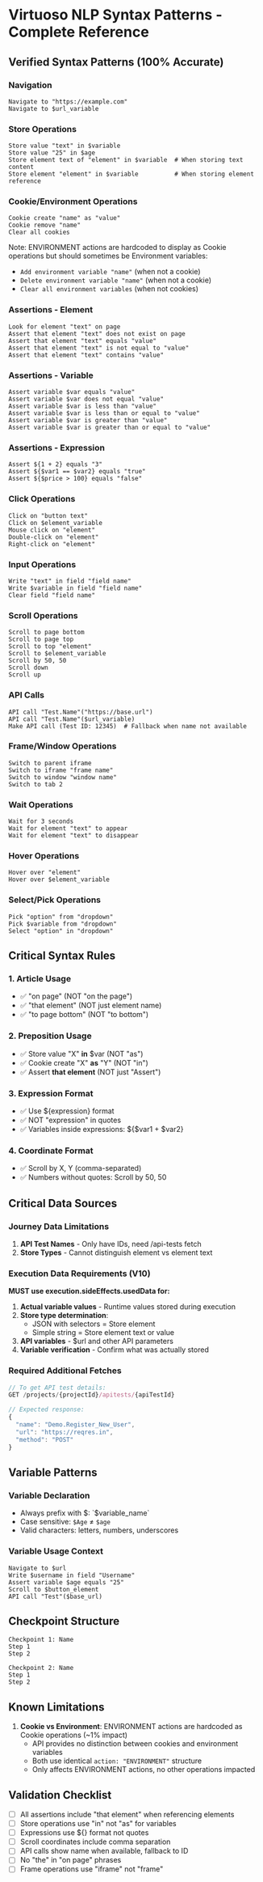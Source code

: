 # Virtuoso NLP Syntax Patterns - Complete Reference

## Verified Syntax Patterns (100% Accurate)

### Navigation
```
Navigate to "https://example.com"
Navigate to $url_variable
```

### Store Operations
```
Store value "text" in $variable
Store value "25" in $age
Store element text of "element" in $variable  # When storing text content
Store element "element" in $variable          # When storing element reference
```

### Cookie/Environment Operations
```
Cookie create "name" as "value"
Cookie remove "name"
Clear all cookies
```
Note: ENVIRONMENT actions are hardcoded to display as Cookie operations but should sometimes be Environment variables:
- `Add environment variable "name"` (when not a cookie)
- `Delete environment variable "name"` (when not a cookie)
- `Clear all environment variables` (when not cookies)

### Assertions - Element
```
Look for element "text" on page
Assert that element "text" does not exist on page
Assert that element "text" equals "value"
Assert that element "text" is not equal to "value"
Assert that element "text" contains "value"
```

### Assertions - Variable
```
Assert variable $var equals "value"
Assert variable $var does not equal "value"
Assert variable $var is less than "value"
Assert variable $var is less than or equal to "value"
Assert variable $var is greater than "value"
Assert variable $var is greater than or equal to "value"
```

### Assertions - Expression
```
Assert ${1 + 2} equals "3"
Assert ${$var1 == $var2} equals "true"
Assert ${$price > 100} equals "false"
```

### Click Operations
```
Click on "button text"
Click on $element_variable
Mouse click on "element"
Double-click on "element"
Right-click on "element"
```

### Input Operations
```
Write "text" in field "field name"
Write $variable in field "field name"
Clear field "field name"
```

### Scroll Operations
```
Scroll to page bottom
Scroll to page top
Scroll to top "element"
Scroll to $element_variable
Scroll by 50, 50
Scroll down
Scroll up
```

### API Calls
```
API call "Test.Name"("https://base.url")
API call "Test.Name"($url_variable)
Make API call (Test ID: 12345)  # Fallback when name not available
```

### Frame/Window Operations
```
Switch to parent iframe
Switch to iframe "frame name"
Switch to window "window name"
Switch to tab 2
```

### Wait Operations
```
Wait for 3 seconds
Wait for element "text" to appear
Wait for element "text" to disappear
```

### Hover Operations
```
Hover over "element"
Hover over $element_variable
```

### Select/Pick Operations
```
Pick "option" from "dropdown"
Pick $variable from "dropdown"
Select "option" in "dropdown"
```

## Critical Syntax Rules

### 1. Article Usage
- ✅ "on page" (NOT "on the page")
- ✅ "that element" (NOT just element name)
- ✅ "to page bottom" (NOT "to bottom")

### 2. Preposition Usage
- ✅ Store value "X" **in** $var (NOT "as")
- ✅ Cookie create "X" **as** "Y" (NOT "in")
- ✅ Assert **that element** (NOT just "Assert")

### 3. Expression Format
- ✅ Use ${expression} format
- ✅ NOT "expression" in quotes
- ✅ Variables inside expressions: ${$var1 + $var2}

### 4. Coordinate Format
- ✅ Scroll by X, Y (comma-separated)
- ✅ Numbers without quotes: Scroll by 50, 50

## Critical Data Sources

### Journey Data Limitations
1. **API Test Names** - Only have IDs, need /api-tests fetch
2. **Store Types** - Cannot distinguish element vs element text

### Execution Data Requirements (V10)
**MUST use execution.sideEffects.usedData for:**
1. **Actual variable values** - Runtime values stored during execution
2. **Store type determination**:
   - JSON with selectors = Store element
   - Simple string = Store element text or value
3. **API variables** - $url and other API parameters
4. **Variable verification** - Confirm what was actually stored

### Required Additional Fetches
```javascript
// To get API test details:
GET /projects/{projectId}/apitests/{apiTestId}

// Expected response:
{
  "name": "Demo.Register_New_User",
  "url": "https://reqres.in",
  "method": "POST"
}
```

## Variable Patterns

### Variable Declaration
- Always prefix with $: `$variable_name`
- Case sensitive: `$Age` ≠ `$age`
- Valid characters: letters, numbers, underscores

### Variable Usage Context
```
Navigate to $url
Write $username in field "Username"
Assert variable $age equals "25"
Scroll to $button_element
API call "Test"($base_url)
```

## Checkpoint Structure
```
Checkpoint 1: Name
Step 1
Step 2

Checkpoint 2: Name
Step 1
Step 2
```

## Known Limitations

1. **Cookie vs Environment**: ENVIRONMENT actions are hardcoded as Cookie operations (~1% impact)
   - API provides no distinction between cookies and environment variables
   - Both use identical `action: "ENVIRONMENT"` structure
   - Only affects ENVIRONMENT actions, no other operations impacted

## Validation Checklist

- [ ] All assertions include "that element" when referencing elements
- [ ] Store operations use "in" not "as" for variables
- [ ] Expressions use ${} format not quotes
- [ ] Scroll coordinates include comma separation
- [ ] API calls show name when available, fallback to ID
- [ ] No "the" in "on page" phrases
- [ ] Frame operations use "iframe" not "frame"